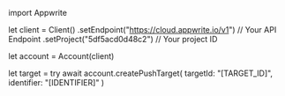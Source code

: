import Appwrite

let client = Client()
    .setEndpoint("https://cloud.appwrite.io/v1") // Your API Endpoint
    .setProject("5df5acd0d48c2") // Your project ID

let account = Account(client)

let target = try await account.createPushTarget(
    targetId: "[TARGET_ID]",
    identifier: "[IDENTIFIER]"
)


